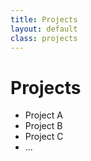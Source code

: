 ```yaml
---
title: Projects
layout: default
class: projects
---
```


Projects
========

* Project A
* Project B
* Project C
* ...
